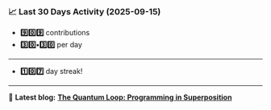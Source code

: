 <!--START_STATS-->
### 📈 Last 30 Days Activity (2025-09-15)  
- **9️⃣0️⃣9️⃣** contributions  
- **3️⃣0️⃣•3️⃣0️⃣** per day
---
- **1️⃣0️⃣7️⃣** day streak!
---
📝 **Latest blog:** [**The Quantum Loop: Programming in Superposition**](https://andriak.com/blog/quantum-loop)
<!--END_STATS-->
